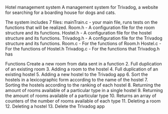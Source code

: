 Hotel management system
A management system for Trivadog, a website for searching for a boarding house for dogs and cats.

The system includes 7 files:
mainTrain.c - your main file, runs tests on the functions that will be realized.
Room.h - A configuration file for the room structure and its functions.
Hostel.h - A configuration file for the hostel structure and its functions.
Trivadog.h - A configuration file for the Trivadog structure and its functions.
Room.c - For the functions of Room.h
Hostel.c - For the functions of Hostel.h
Trivadog.c - For the functions that Trivadog.h has

Functions
Create a new room from data sent in a function
2. Full duplication of an existing room
3. Adding a room to the hostel
4. Full duplication of an existing hostel
5. Adding a new hostel to the Trivadog app
6. Sort the hostels in a lexicographic form according to the name of the hostel
7. Sorting the hostels according to the ranking of each hostel
8. Returning the amount of rooms available of a particular type in a single hostel
9. Returning the amount of rooms available of a particular type
10. Returns an array of counters of the number of rooms available of each type
11. Deleting a room
12. Deleting a hostel
13. Delete the Trivadog app
